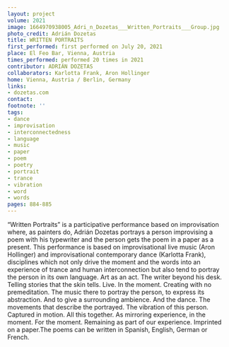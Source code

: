 ```yaml
---
layout: project
volume: 2021
image: 1664970938005_Adri_n_Dozetas___Written_Portraits___Group.jpg
photo_credit: Adrián Dozetas
title: WRITTEN PORTRAITS
first_performed: first performed on July 20, 2021
place: El Feo Bar, Vienna, Austria
times_performed: performed 20 times in 2021
contributor: ADRIÁN DOZETAS
collaborators: Karlotta Frank, Aron Hollinger
home: Vienna, Austria / Berlin, Germany
links:
- dozetas.com
contact:
footnote: ''
tags:
- dance
- improvisation
- interconnectedness
- language
- music
- paper
- poem
- poetry
- portrait
- trance
- vibration
- word
- words
pages: 884-885
---
```


“Written Portraits” is a participative performance based on improvisation where, as painters do, Adrián Dozetas portrays a person improvising a poem with his typewriter and the person gets the poem in a paper as a present. This performance is based on improvisational live music (Aron Hollinger) and improvisational contemporary dance (Karlotta Frank), disciplines which not only drive the moment and the words into an experience of trance and human interconnection but also tend to portray the person in its own language. Art as an act. The writer beyond his desk. Telling stories that the skin tells. Live. In the moment. Creating with no premeditation. The music there to portray the person, to express its abstraction. And to give a surrounding ambience. And the dance. The movements that describe the portrayed. The vibration of this person. Captured in motion. All this together. As mirroring experience, in the moment. For the moment. Remaining as part of our experience. Imprinted on a paper.The poems can be written in Spanish, English, German or French.